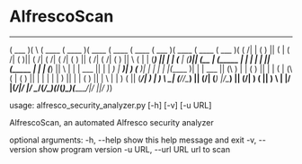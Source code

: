 # AlfrescoScan

 _______  _        _______  _______  _______  _______  _______  _______  _______  _______  _______  _       
(  ___  )( \      (  ____ \(  ____ )(  ____ \(  ____ \(  ____ \(  ___  )(  ____ \(  ____ \(  ___  )( (    /|
| (   ) || (      | (    \/| (    )|| (    \/| (    \/| (    \/| (   ) || (    \/| (    \/| (   ) ||  \  ( |
| (___) || |      | (__    | (____)|| (__    | (_____ | |      | |   | || (_____ | |      | (___) ||   \ | |
|  ___  || |      |  __)   |     __)|  __)   (_____  )| |      | |   | |(_____  )| |      |  ___  || (\ \) |
| (   ) || |      | (      | (\ (   | (            ) || |      | |   | |      ) || |      | (   ) || | \   |
| )   ( || (____/\| )      | ) \ \__| (____/\/\____) || (____/\| (___) |/\____) || (____/\| )   ( || )  \  |
|/     \|(_______/|/       |/   \__/(_______/\_______)(_______/(_______)\_______)(_______/|/     \||/    )_)
                                                                                                             
usage: alfresco_security_analyzer.py [-h] [-v] [-u URL]

AlfrescoScan, an automated Alfresco security analyzer

optional arguments:
  -h, --help         show this help message and exit
  -v, --version      show program version
  -u URL, --url URL  url to scan
